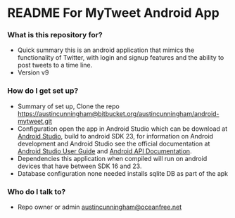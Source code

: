 # README For MyTweet Android App #

### What is this repository for? ###

* Quick summary this is an android application that mimics the functionality of Twitter, with login and signup features and the ability to post tweets to a time line.
* Version v9

### How do I get set up? ###

* Summary of set up, Clone the repo [https://austincunningham@bitbucket.org/austincunningham/android-mytweet.git](https://austincunningham@bitbucket.org/austincunningham/android-mytweet.git)
* Configuration open the app in Android Studio which can be download at [Android Studio](https://developer.android.com/studio/index.html), build to android SDK 23, for information on Android development and Android Studio see the official documentation at [Android Studio User Guide](https://developer.android.com/studio/intro/index.html) and [Android API Documentation](https://developer.android.com/guide/index.html). 
* Dependencies this application when compiled will run on android devices that have between SDK 16 and 23.
* Database configuration none needed installs sqlite DB as part of the apk

### Who do I talk to? ###

* Repo owner or admin austincunningham@oceanfree.net